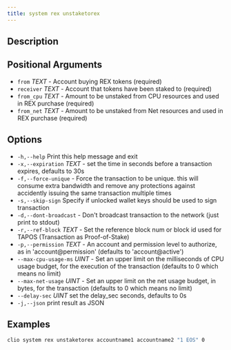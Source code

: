 ```yaml
---
title: system rex unstaketorex
---
```

## Description

## Positional Arguments

- `from` _TEXT_ - Account buying REX tokens (required)
- `receiver` _TEXT_ - Account that tokens have been staked to (required)
- `from_cpu` _TEXT_ - Amount to be unstaked from CPU resources and used in REX purchase (required)
- `from_net` _TEXT_ - Amount to be unstaked from Net resources and used in REX purchase (required)

## Options

- `-h,--help` Print this help message and exit
- `-x,--expiration` _TEXT_ - set the time in seconds before a transaction expires, defaults to 30s
- `-f,--force-unique` - Force the transaction to be unique. this will consume extra bandwidth and remove any protections against accidently issuing the same transaction multiple times
- `-s,--skip-sign` Specify if unlocked wallet keys should be used to sign transaction
- `-d,--dont-broadcast` - Don't broadcast transaction to the network (just print to stdout)
- `-r,--ref-block` _TEXT_ - Set the reference block num or block id used for TAPOS (Transaction as Proof-of-Stake)
- `-p,--permission`  _TEXT_ - An account and permission level to authorize, as in 'account@permission' (defaults to 'account@active')
- `--max-cpu-usage-ms` _UINT_ - Set an upper limit on the milliseconds of CPU usage budget, for the execution of the transaction (defaults to 0 which means no limit)
- `--max-net-usage` _UINT_ - Set an upper limit on the net usage budget, in bytes, for the transaction (defaults to 0 which means no limit)
- `--delay-sec` _UINT_            set the delay_sec seconds, defaults to 0s
- `-j,--json` print result as JSON

## Examples

```sh
clio system rex unstaketorex accountname1 accountname2 "1 EOS" 0
```
